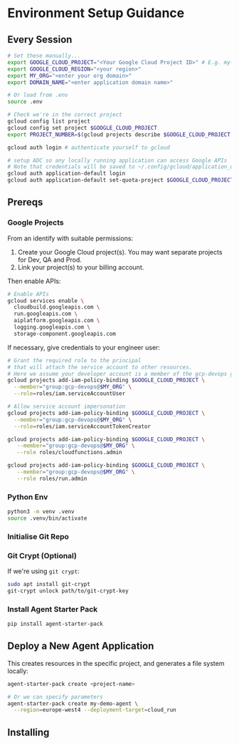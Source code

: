 # Environment Setup Guidance

## Every Session

```bash
# Set these manually...
export GOOGLE_CLOUD_PROJECT="<Your Google Cloud Project ID>" # E.g. my-gen-ai-dev
export GOOGLE_CLOUD_REGION="<your region>"
export MY_ORG="<enter your org domain>"
export DOMAIN_NAME="<enter application domain name>"

# Or load from .env
source .env

# Check we're in the correct project
gcloud config list project
gcloud config set project $GOOGLE_CLOUD_PROJECT
export PROJECT_NUMBER=$(gcloud projects describe $GOOGLE_CLOUD_PROJECT --format="value(projectNumber)")

gcloud auth login # authenticate yourself to gcloud

# setup ADC so any locally running application can access Google APIs
# Note that credentials will be saved to ~/.config/gcloud/application_default_credentials.json
gcloud auth application-default login
gcloud auth application-default set-quota-project $GOOGLE_CLOUD_PROJECT
```

## Prereqs

### Google Projects

From an identify with suitable permissions:

1. Create your Google Cloud project(s). You may want separate projects for Dev, QA and Prod.
1. Link your project(s) to your billing account.

Then enable APIs:

```bash
# Enable APIs
gcloud services enable \
  cloudbuild.googleapis.com \
  run.googleapis.com \
  aiplatform.googleapis.com \
  logging.googleapis.com \
  storage-component.googleapis.com
```

If necessary, give credentials to your engineer user:

```bash
# Grant the required role to the principal
# that will attach the service account to other resources.
# Here we assume your developer account is a member of the gcp-devops group.
gcloud projects add-iam-policy-binding $GOOGLE_CLOUD_PROJECT \
  --member="group:gcp-devops@$MY_ORG" \
  --role=roles/iam.serviceAccountUser

# Allow service account impersonation
gcloud projects add-iam-policy-binding $GOOGLE_CLOUD_PROJECT \
  --member="group:gcp-devops@$MY_ORG" \
  --role=roles/iam.serviceAccountTokenCreator

gcloud projects add-iam-policy-binding $GOOGLE_CLOUD_PROJECT \
   --member="group:gcp-devops@$MY_ORG" \
   --role roles/cloudfunctions.admin

gcloud projects add-iam-policy-binding $GOOGLE_CLOUD_PROJECT \
   --member="group:gcp-devops@$MY_ORG" \
   --role roles/run.admin
```

### Python Env

```bash
python3 -m venv .venv
source .venv/bin/activate
```

### Initialise Git Repo


### Git Crypt (Optional)

If we're using `git crypt`:

```bash
sudo apt install git-crypt
git-crypt unlock path/to/git-crypt-key
```

### Install Agent Starter Pack

```bash
pip install agent-starter-pack
```

## Deploy a New Agent Application

This creates resources in the specific project, and generates a file system locally:

```bash
agent-starter-pack create <project-name>

# Or we can specify parameters
agent-starter-pack create my-demo-agent \
  --region=europe-west4 --deployment-target=cloud_run
```



## Installing

